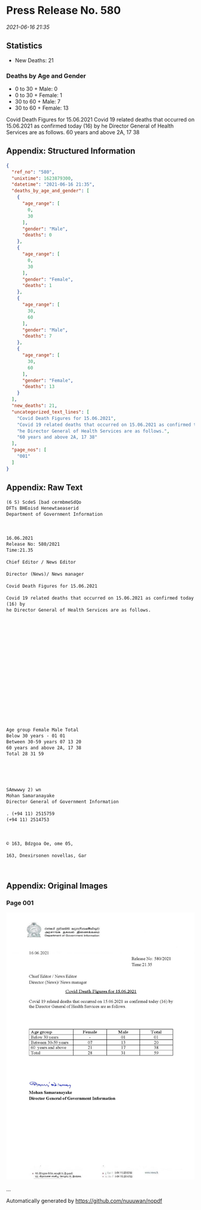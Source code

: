 
# Press Release No. 580
*2021-06-16 21:35*
## Statistics
* New Deaths: 21
### Deaths by Age and Gender
* 0 to 30 + Male: 0
* 0 to 30 + Female: 1
* 30 to 60 + Male: 7
* 30 to 60 + Female: 13


Covid Death Figures for 15.06.2021
Covid 19 related deaths that occurred on 15.06.2021 as confirmed today (16) by
he Director General of Health Services are as follows.
60 years and above 2A, 17 38

## Appendix: Structured Information
```json
{
  "ref_no": "580",
  "unixtime": 1623879300,
  "datetime": "2021-06-16 21:35",
  "deaths_by_age_and_gender": [
    {
      "age_range": [
        0,
        30
      ],
      "gender": "Male",
      "deaths": 0
    },
    {
      "age_range": [
        0,
        30
      ],
      "gender": "Female",
      "deaths": 1
    },
    {
      "age_range": [
        30,
        60
      ],
      "gender": "Male",
      "deaths": 7
    },
    {
      "age_range": [
        30,
        60
      ],
      "gender": "Female",
      "deaths": 13
    }
  ],
  "new_deaths": 21,
  "uncategorized_text_lines": [
    "Covid Death Figures for 15.06.2021",
    "Covid 19 related deaths that occurred on 15.06.2021 as confirmed today (16) by",
    "he Director General of Health Services are as follows.",
    "60 years and above 2A, 17 38"
  ],
  "page_nos": [
    "001"
  ]
}
```

## Appendix: Raw Text
```text
(6 S) ScdeS [bad cermbmeSdQo
DFTs BHEoisd Henewtaeaserid
Department of Government Information

 

16.06.2021
Release No: 580/2021
Time:21.35

Chief Editor / News Editor

Director (News)/ News manager

Covid Death Figures for 15.06.2021

Covid 19 related deaths that occurred on 15.06.2021 as confirmed today (16) by
he Director General of Health Services are as follows.

 

 

 

 

 

 

 

 

 

Age group Female Male Total
Below 30 years - 01 01
Between 30-59 years 07 13 20
60 years and above 2A, 17 38
Total 28 31 59

 

 

SAmwwwy 2) wn
Mohan Samaranayake
Director General of Government Information

. (+94 11) 2515759
(+94 11) 2514753

 

© 163, Bdzgoa Oe, ome 05,

163, Dnexirsonen novellas, Gar

 

```

## Appendix: Original Images

### Page 001

![page_no](https://raw.githubusercontent.com/nuuuwan/nopdf_data/main/nopdf.dgigovlk.ref580.page001.jpeg)
        

...

Automatically generated by https://github.com/nuuuwan/nopdf

    
    